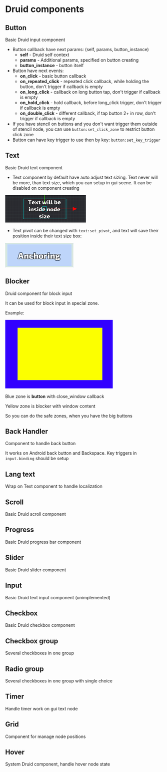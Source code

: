 # Druid components


## Button

Basic Druid input component

- Button callback have next params: (self, params, button_instance)
	- **self** - Druid self context
	- **params** - Additional params, specified on button creating
	- **button_instance** - button itself
- Button have next events:
	- **on_click** - basic button callback
	- **on_repeated_click** - repeated click callback, while holding the button, don't trigger if callback is empty
	- **on_long_click** - callback on long button tap, don't trigger if callback is empty
	- **on_hold_click** - hold callback, before long_click trigger, don't trigger if callback is empty
	- **on_double_click** - different callback, if tap button 2+ in row, don't trigger if callback is empty
- If you have stencil on buttons and you don't want trigger them outside of stencil node, you can use `button:set_click_zone` to restrict button click zone
- Button can have key trigger to use then by key: `button:set_key_trigger`


## Text

Basic Druid text component

- Text component by default have auto adjust text sizing. Text never will be more, than text size, which you can setup in gui scene. It can be disabled on component creating

![](../media/text_autosize.png)

- Text pivot can be changed with `text:set_pivot`, and text will save their position inside their text size box:

![](../media/text_anchor.gif)


## Blocker

Druid component for block input

It can be used for block input in special zone.

Example:

![](../media/blocker_scheme.png)

Blue zone is **button** with close_window callback

Yellow zone is blocker with window content

So you can do the safe zones, when you have the big buttons

## Back Handler
Component to handle back button

It works on Android back button and Backspace. Key triggers in `input.binding` should be setup

## Lang text
Wrap on Text component to handle localization

## Scroll
Basic Druid scroll component

## Progress
Basic Druid progress bar component

## Slider
Basic Druid slider component

## Input
Basic Druid text input component (unimplemented)

## Checkbox
Basic Druid checkbox component

## Checkbox group
Several checkboxes in one group

## Radio group
Several checkboxes in one group with single choice

## Timer
Handle timer work on gui text node

## Grid
Component for manage node positions 

## Hover
System Druid component, handle hover node state